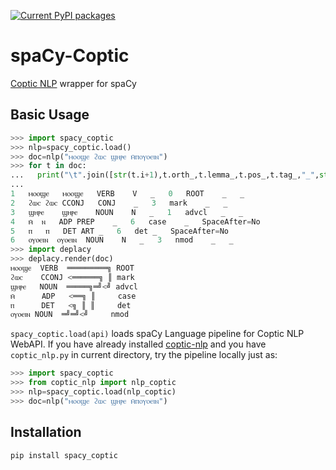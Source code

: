 [![Current PyPI packages](https://badge.fury.io/py/spacy-coptic.svg)](https://pypi.org/project/spacy-coptic/)

# spaCy-Coptic

[Coptic NLP](https://corpling.uis.georgetown.edu/coptic-nlp/) wrapper for spaCy

## Basic Usage

```py
>>> import spacy_coptic
>>> nlp=spacy_coptic.load()
>>> doc=nlp("ⲙⲟⲟϣⲉ ϩⲱⲥ ϣⲏⲣⲉ ⲙ̄ⲡⲟⲩⲟⲉⲓⲛ")
>>> for t in doc:
...   print("\t".join([str(t.i+1),t.orth_,t.lemma_,t.pos_,t.tag_,"_",str(0 if t.head==t else t.head.i+1),t.dep_,"_","_" if t.whitespace_ else "SpaceAfter=No"]))
...
1	ⲙⲟⲟϣⲉ	ⲙⲟⲟϣⲉ	VERB	V	_	0	ROOT	_	_
2	ϩⲱⲥ	ϩⲱⲥ	CCONJ	CONJ	_	3	mark	_	_
3	ϣⲏⲣⲉ	ϣⲏⲣⲉ	NOUN	N	_	1	advcl	_	_
4	ⲙ̄	ⲛ	ADP	PREP	_	6	case	_	SpaceAfter=No
5	ⲡ	ⲡ	DET	ART	_	6	det	_	SpaceAfter=No
6	ⲟⲩⲟⲉⲓⲛ	ⲟⲩⲟⲉⲓⲛ	NOUN	N	_	3	nmod	_	_
>>> import deplacy
>>> deplacy.render(doc)
ⲙⲟⲟϣⲉ  VERB  ═════════╗ ROOT
ϩⲱⲥ    CCONJ <══════╗ ║ mark
ϣⲏⲣⲉ   NOUN  ═════╗═╝<╝ advcl
ⲙ̄      ADP   <══╗ ║     case
ⲡ      DET   <╗ ║ ║     det
ⲟⲩⲟⲉⲓⲛ NOUN  ═╝═╝<╝     nmod
```

`spacy_coptic.load(api)` loads spaCy Language pipeline for Coptic NLP WebAPI. If you have already installed [coptic-nlp](https://github.com/CopticScriptorium/coptic-nlp) and you have `coptic_nlp.py` in current directory, try the pipeline locally just as:

```py
>>> import spacy_coptic
>>> from coptic_nlp import nlp_coptic
>>> nlp=spacy_coptic.load(nlp_coptic)
>>> doc=nlp("ⲙⲟⲟϣⲉ ϩⲱⲥ ϣⲏⲣⲉ ⲙ̄ⲡⲟⲩⲟⲉⲓⲛ")
```

## Installation

```sh
pip install spacy_coptic
```

